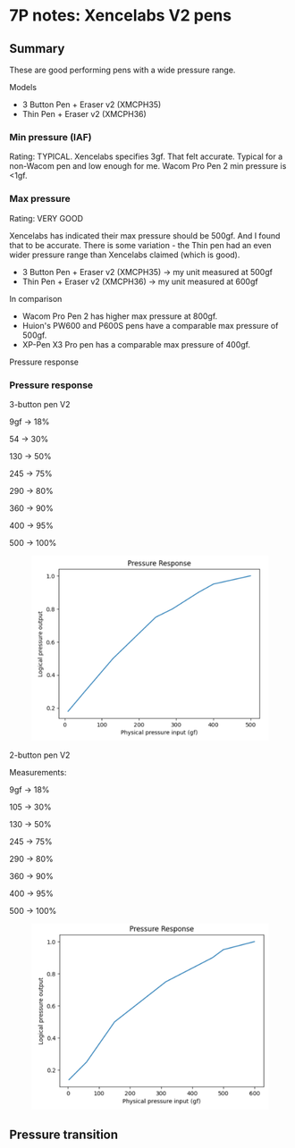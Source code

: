 # 7P notes: Xencelabs V2 pens

## Summary

These are good performing pens with a wide pressure range.

Models

* 3 Button Pen + Eraser v2 (XMCPH35)
* Thin Pen + Eraser v2 (XMCPH36)

### **Min pressure (IAF)**

Rating: TYPICAL. Xencelabs specifies 3gf. That felt accurate. Typical for a non-Wacom pen and low enough for me. Wacom Pro Pen 2 min pressure is <1gf.&#x20;

### **Max pressure**

Rating: VERY GOOD

Xencelabs has indicated their max pressure should be 500gf. And I found that to be accurate. There is some variation - the Thin pen had an even wider pressure range than Xencelabs claimed (which is good).

* 3 Button Pen + Eraser v2 (XMCPH35) -> my unit measured at 500gf
* Thin Pen + Eraser v2 (XMCPH36) -> my unit measured at 600gf

In comparison

* Wacom Pro Pen 2 has higher max pressure at 800gf.
* Huion's PW600 and P600S pens have a comparable max pressure of 500gf.
* XP-Pen X3 Pro pen has a comparable max pressure of 400gf.

Pressure response

### Pressure response

3-button pen V2

9gf -> 18%

54 -> 30%

130 -> 50%

245 -> 75%

290 -> 80%

360 -> 90%

400 -> 95%

500 -> 100%



<figure><img src="../../.gitbook/assets/image (1) (1) (1).png" alt=""><figcaption></figcaption></figure>



2-button pen V2

Measurements:

9gf -> 18%&#x20;

105 -> 30%&#x20;

130 -> 50%&#x20;

245 -> 75%&#x20;

290 -> 80%&#x20;

360 -> 90%&#x20;

400 -> 95%

500 -> 100%

<figure><img src="../../.gitbook/assets/image (4).png" alt=""><figcaption></figcaption></figure>

## Pressure transition

